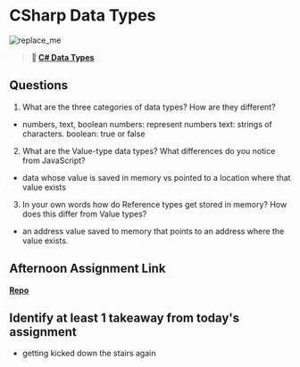 # CSharp Data Types

![replace_me](https://codeworks.blob.core.windows.net/public/assets/img/illustrations/placeholder.svg)

> **📖 [C# Data Types](https://codeworksacademy.com/fs-student-guide/resources/wk10/01-CSharp-Generics)**

## Questions

1. What are the three categories of data types? How are they different?
  - numbers, text, boolean
  numbers: represent numbers
  text: strings of characters.
  boolean: true or false
2. What are the Value-type data types? What differences do you notice from JavaScript?
  - data whose value is saved in memory vs pointed to a location where that value exists
3. In your own words how do Reference types get stored in memory? How does this differ from Value types?
  - an address value saved to memory that points to an address where the value exists. 

## Afternoon Assignment Link

**[Repo](https://github.com/wstippetts/ChoreScore.git)**

Identify at least 1 takeaway from today's assignment
- 
- getting kicked down the stairs again